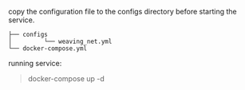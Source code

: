 
copy the configuration file to the configs directory before starting the service.

```
├── configs
│         └── weaving_net.yml
└── docker-compose.yml
```

running service:

> docker-compose up -d
